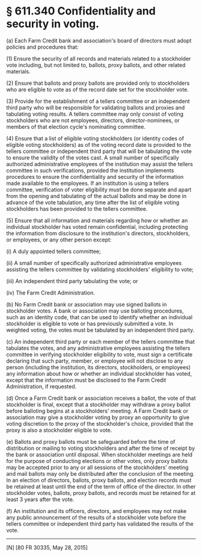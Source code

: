 # § 611.340   Confidentiality and security in voting.

(a) Each Farm Credit bank and association's board of directors must adopt policies and procedures that:


(1) Ensure the security of all records and materials related to a stockholder vote including, but not limited to, ballots, proxy ballots, and other related materials.


(2) Ensure that ballots and proxy ballots are provided only to stockholders who are eligible to vote as of the record date set for the stockholder vote.


(3) Provide for the establishment of a tellers committee or an independent third party who will be responsible for validating ballots and proxies and tabulating voting results. A tellers committee may only consist of voting stockholders who are not employees, directors, director-nominees, or members of that election cycle's nominating committee.


(4) Ensure that a list of eligible voting stockholders (or identity codes of eligible voting stockholders) as of the voting record date is provided to the tellers committee or independent third party that will be tabulating the vote to ensure the validity of the votes cast. A small number of specifically authorized administrative employees of the institution may assist the tellers committee in such verifications, provided the institution implements procedures to ensure the confidentiality and security of the information made available to the employees. If an institution is using a tellers committee, verification of voter eligibility must be done separate and apart from the opening and tabulating of the actual ballots and may be done in advance of the vote tabulation, any time after the list of eligible voting stockholders has been provided to the tellers committee.


(5) Ensure that all information and materials regarding how or whether an individual stockholder has voted remain confidential, including protecting the information from disclosure to the institution's directors, stockholders, or employees, or any other person except:


(i) A duly appointed tellers committee;


(ii) A small number of specifically authorized administrative employees assisting the tellers committee by validating stockholders' eligibility to vote;


(iii) An independent third party tabulating the vote; or


(iv) The Farm Credit Administration.


(b) No Farm Credit bank or association may use signed ballots in stockholder votes. A bank or association may use balloting procedures, such as an identity code, that can be used to identify whether an individual stockholder is eligible to vote or has previously submitted a vote. In weighted voting, the votes must be tabulated by an independent third party.


(c) An independent third party or each member of the tellers committee that tabulates the votes, and any administrative employees assisting the tellers committee in verifying stockholder eligibility to vote, must sign a certificate declaring that such party, member, or employee will not disclose to any person (including the institution, its directors, stockholders, or employees) any information about how or whether an individual stockholder has voted, except that the information must be disclosed to the Farm Credit Administration, if requested.


(d) Once a Farm Credit bank or association receives a ballot, the vote of that stockholder is final, except that a stockholder may withdraw a proxy ballot before balloting begins at a stockholders' meeting. A Farm Credit bank or association may give a stockholder voting by proxy an opportunity to give voting discretion to the proxy of the stockholder's choice, provided that the proxy is also a stockholder eligible to vote.


(e) Ballots and proxy ballots must be safeguarded before the time of distribution or mailing to voting stockholders and after the time of receipt by the bank or association until disposal. When stockholder meetings are held for the purpose of conducting elections or other votes, only proxy ballots may be accepted prior to any or all sessions of the stockholders' meeting and mail ballots may only be distributed after the conclusion of the meeting. In an election of directors, ballots, proxy ballots, and election records must be retained at least until the end of the term of office of the director. In other stockholder votes, ballots, proxy ballots, and records must be retained for at least 3 years after the vote.


(f) An institution and its officers, directors, and employees may not make any public announcement of the results of a stockholder vote before the tellers committee or independent third party has validated the results of the vote.



---

[N] [80 FR 30335, May 28, 2015]




